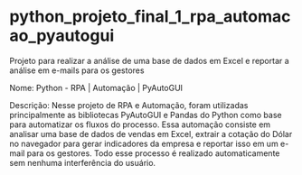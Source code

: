 # python_projeto_final_1_rpa_automacao_pyautogui
 Projeto para realizar a análise de uma base de dados em Excel e reportar a análise em e-mails para os gestores

 Nome: Python - RPA | Automação | PyAutoGUI

 Descrição: Nesse projeto de RPA e Automação, foram utilizadas principalmente as bibliotecas PyAutoGUI e Pandas do Python como base para automatizar os fluxos do processo. Essa automação consiste em analisar uma base de dados de vendas em Excel, extrair a cotação do Dólar no navegador para gerar indicadores da empresa e reportar isso em um e-mail para os gestores. Todo esse processo é realizado automaticamente sem nenhuma interferência do usuário.
